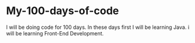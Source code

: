 # My-100-days-of-code
I will be doing code for 100 days. In these days first I will be learning Java. i will be learning Front-End Development.
